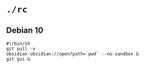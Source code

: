 # `./rc`
## Debian 10
```shell
#!/bin/sh
git pull -v
obsidian obsidian://open?path=`pwd` --no-sandbox &
git gui &
```
